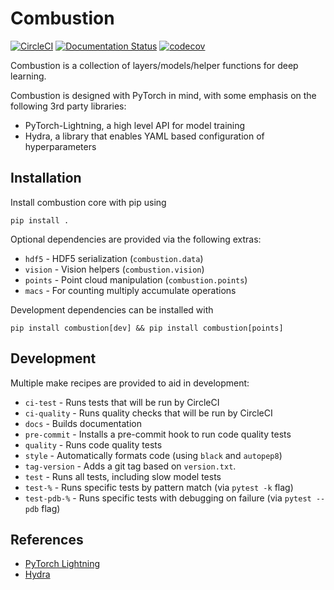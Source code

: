 # Combustion

[![CircleCI](https://circleci.com/gh/TidalPaladin/combustion/tree/master.svg?style=svg)](https://circleci.com/gh/TidalPaladin/combustion/tree/master)
[![Documentation Status](https://readthedocs.org/projects/combustion/badge/?version=latest)](https://combustion.readthedocs.io/en/latest/?badge=latest)
[![codecov](https://codecov.io/gh/TidalPaladin/combustion/branch/master/graph/badge.svg)](https://codecov.io/gh/TidalPaladin/combustion)

Combustion is a collection of layers/models/helper functions for deep learning.

Combustion is designed with PyTorch in mind, with some emphasis on the following 
3rd party libraries:
* PyTorch-Lightning, a high level API for model training
* Hydra, a library that enables YAML based configuration of hyperparameters

## Installation

Install combustion core with pip using

```
pip install .
```

Optional dependencies are provided via the following extras:
  * `hdf5` - HDF5 serialization (`combustion.data`)
  * `vision` - Vision helpers (`combustion.vision`)
  * `points` - Point cloud manipulation (`combustion.points`)
  * `macs` - For counting multiply accumulate operations

Development dependencies can be installed with

```
pip install combustion[dev] && pip install combustion[points]
```

## Development

Multiple make recipes are provided to aid in development:
* `ci-test` - Runs tests that will be run by CircleCI
* `ci-quality` - Runs quality checks that will be run by CircleCI
* `docs` - Builds documentation
* `pre-commit` - Installs a pre-commit hook to run code quality tests
* `quality` - Runs code quality tests
* `style` - Automatically formats code (using `black` and `autopep8`)
* `tag-version` - Adds a git tag based on `version.txt`.
* `test` - Runs all tests, including slow model tests
* `test-%` - Runs specific tests by pattern match (via `pytest -k` flag)
* `test-pdb-%` - Runs specific tests with debugging on failure (via `pytest --pdb` flag)

## References
* [PyTorch Lightning](https://github.com/PytorchLightning/pytorch-lightning)
* [Hydra](https://github.com/facebookresearch/hydra)

